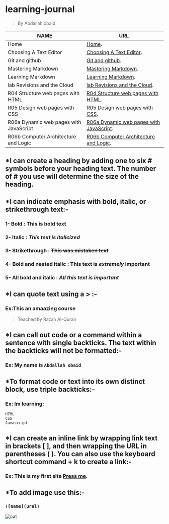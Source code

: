 # learning-journal
> By Abdallah obaid

**NAME** | **URL**
------------ | -------------
Home | [Home](https://abdallah-obaid.github.io/learning-journal/).
Choosing A Text Editor | [Choosing A Text Editor](https://abdallah-obaid.github.io/learning-journal/choosing-A-Text-Editor).
Git and github | [Git and github](https://abdallah-obaid.github.io/learning-journal/git-and-github).
Mastering Markdown | [Mastering Markdown](https://abdallah-obaid.github.io/learning-journal/mastering-Markdown).
Learning Markdown | [Learning Markdown](https://abdallah-obaid.github.io/learning-journal/learning-Markdown).
lab Revisions and the Cloud  | [lab Revisions and the Cloud](https://abdallah-obaid.github.io/learning-journal/R03-Revisions-and-the-Cloud).
R04 Structure web pages with HTML  | [R04 Structure web pages with HTML](https://abdallah-obaid.github.io/learning-journal/R04-Structure-web-pages-with-HTML).
R05 Design web pages with CSS  | [R05 Design web pages with CSS](https://abdallah-obaid.github.io/learning-journal/R05-Design-web-pages-with-CSS).
R06a Dynamic web pages with JavaScript  | [R06a Dynamic web pages with JavaScript](https://abdallah-obaid.github.io/learning-journal/R06a-Dynamic-web-pages-with-JavaScript).
R06b Computer Architecture and Logic  | [R06b Computer Architecture and Logic](https://abdallah-obaid.github.io/learning-journal/R06b-Computer-Architecture-and-Logic).



## *I can create a heading by adding one to six # symbols before your heading text. The number of # you use will determine the size of the heading.
## *I can indicate emphasis with bold, italic, or strikethrough text:-
### 1- Bold : **This is bold text**	
### 2- Italic	: *This text is italicized*
### 3- Strikethrough : ~~This was mistaken text~~	
### 4- Bold and nested italic	: **This text is _extremely_ important**
### 5- All bold and italic : ***All this text is important***	
## *I can quote text using a > :-
### Ex:This an amaazing course
 > Teached by Razan Al-Quran  
## *I can call out code or a command within a sentence with single backticks. The text within the backticks will not be formatted:-
### Ex: My name is `Abdallah obaid`
## *To format code or text into its own distinct block, use triple backticks:-
### Ex: Im learning:
```
HTML
CSS
Javascript
```
## *I can create an inline link by wrapping link text in brackets [ ], and then wrapping the URL in parentheses ( ). You can also use the keyboard shortcut command + k to create a link:-
### Ex: This is my first site [Press me](https://midnightbluepungentservers.abdallahobaid.repl.co/).
## *To add image use this:-
### `![name](ural)`
![cat](https://as1.ftcdn.net/jpg/01/93/38/40/500_F_193384026_F34lj9rX9W4ixlVZBrTJmijK010Tdv0j.jpg)

